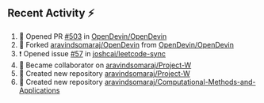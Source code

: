 ## Recent Activity ⚡

<!--RECENT_ACTIVITY:start-->
1. 💪 Opened PR [#503](https://github.com/OpenDevin/OpenDevin/pull/503) in [OpenDevin/OpenDevin](https://github.com/OpenDevin/OpenDevin)<br>
2. 🔱 Forked [aravindsomaraj/OpenDevin](https://github.com/aravindsomaraj/OpenDevin) from [OpenDevin/OpenDevin](https://github.com/OpenDevin/OpenDevin)<br>
3. ❗️ Opened issue [#57](https://github.com/joshcai/leetcode-sync/issues/57) in [joshcai/leetcode-sync](https://github.com/joshcai/leetcode-sync)<br>
4. 🤝 Became collaborator on [aravindsomaraj/Project-W](https://github.com/aravindsomaraj/Project-W)<br>
5. 📔 Created new repository [aravindsomaraj/Project-W](https://github.com/aravindsomaraj/Project-W)<br>
6. 📔 Created new repository [aravindsomaraj/Computational-Methods-and-Applications](https://github.com/aravindsomaraj/Computational-Methods-and-Applications)<br>
<!--RECENT_ACTIVITY:end-->
<!--
[![Top Langs](https://github-readme-stats.vercel.app/api/top-langs/?username=aravindsomaraj&show_icons=true&layout=compact&hide=html,makefile,assembly,yacc,css&title_color=ffffff&text_color=daf7dc&bg_color=60,d9ff00,ff00cc,333399&border_color=ff00cc&border_radius=20&card)](https://github.com/aravindsomaraj/github-readme-stats)
[![My GitHub stats](https://github-readme-stats.vercel.app/api?username=aravindsomaraj&card_width=400px&line_height=20&custom_title=My&nbsp;Github&nbsp;stats&text_color=ffffff&title_color=ffcc00&bg_color=60,333399,ff00cc,d9ff00&border_color=ff00cc&border_radius=20&ring_color=333399&card)](https://github.com/aravindsomaraj/github-readme-stats)
<img src="https://img.wattpad.com/2e81be56eb640a3183bb5b0924c1ced061eb9037/68747470733a2f2f73332e616d617a6f6e6177732e636f6d2f776174747061642d6d656469612d736572766963652f53746f7279496d6167652f7433376233456f6430714c7651773d3d2d3732353236353131392e313539393662383238623133353339663633373237323136363130322e676966" 
     height="200px">-->
<!--Built using [RecentGithubActivity](https://github.com/marketplace/actions/recent-github-activity-profile-readme) ffcc00<!--0,7f7fd5,91eae4 |||| 60,fccf31,f55555 -->
